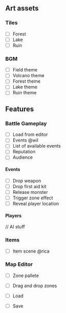 
## Art assets

### Tiles

+ [ ] Forest
+ [ ] Lake
+ [ ] Ruin

### BGM

+ [ ] Field theme
+ [ ] Volcano theme
+ [ ] Forest theme
+ [ ] Lake theme
+ [ ] Ruin theme

## Features

### Battle Gameplay

+ [ ] Load from editor
+ [ ] Events @wil
+ [ ] List of available events
+ [ ] Reputation
+ [ ] Audience

#### Events

+ [ ] Drop weapon
+ [ ] Drop first aid kit
+ [ ] Release monster
+ [ ] Trigger zone effect
+ [ ] Reveal player location

#### Players

// AI stuff

### Items

+ [ ] Item scene @rica

### Map Editor

+ [ ] Zone pallete
+ [ ] Drag and drop zones
+ [ ] Load
+ [ ] Save

